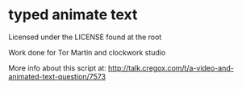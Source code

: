 # typed animate text
Licensed under the LICENSE found at the root

Work done for Tor Martin and clockwork studio

More info about this script at: http://talk.cregox.com/t/a-video-and-animated-text-question/7573